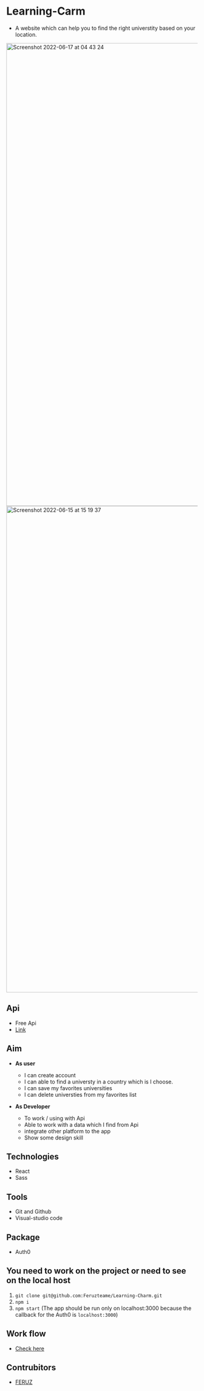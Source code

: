 # Learning-Carm
- A website which can help you to find the right universtity based on your location.

<img width="1216" alt="Screenshot 2022-06-17 at 04 43 24" src="https://user-images.githubusercontent.com/59234162/174214747-0e3bf3af-7b63-48f9-b9e4-a258d3d8ea89.png">
<img width="1278" alt="Screenshot 2022-06-15 at 15 19 37" src="https://user-images.githubusercontent.com/59234162/173837922-7c3bb1fc-70b6-4b42-ae30-8d3d210ffc1a.png">

## Api
- Free Api
- [Link](http://universities.hipolabs.com/search?country=Belgium)

## Aim
- <b>As user</b> 
   - I can create account
   - I can able to find a universty in a country which is I choose.
   - I can save my favorites universities
   - I can delete universties from my favorites list

- <b>As Developer</b> 
   - To work / using  with Api
   - Able to work with a data which I find from Api 
   - integrate other platform to the app
   - Show some design skill
   
## Technologies
- React
- Sass

## Tools
- Git and Github
- Visual-studio code

## Package
- Auth0

## You need to work on the project or need to see on the local host

1. `git clone git@github.com:Feruzteame/Learning-Charm.git`
2. `npm i`
3. `npm start` (The app should be run only on localhost:3000 because the callback for the Auth0 is `localhost:3000`)

## Work flow
- [Check here](https://github.com/Feruzteame/Learning-Charm/projects/1)

## Contrubitors
- [FERUZ](https://github.com/Feruzteame)

